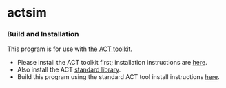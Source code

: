 # actsim

### Build and Installation

This program is for use with [the ACT toolkit](https://github.com/asyncvlsi/act).

   * Please install the ACT toolkit first; installation instructions are [here](https://github.com/asyncvlsi/act/blob/master/README.md).
   * Also install the ACT [standard library](https://github.com/asyncvlsi/stdlib).
   * Build this program using the standard ACT tool install instructions [here](https://github.com/asyncvlsi/act/blob/master/README_tool.md).

